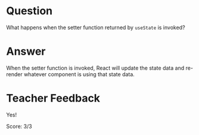 # Question

What happens when the setter function returned by `useState` is invoked?

# Answer

When the setter function is invoked, React will update the state data and re-render whatever component is using that state data.

# Teacher Feedback

Yes!

Score: 3/3